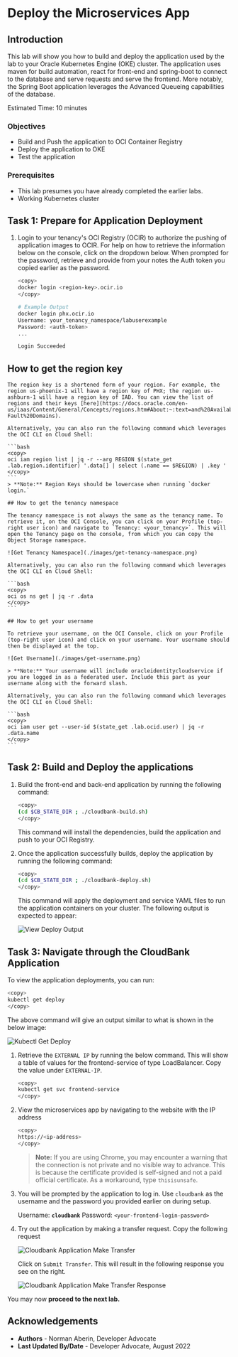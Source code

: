 # Deploy the Microservices App

## Introduction
This lab will show you how to build and deploy the application used by the lab to your Oracle Kubernetes Engine (OKE) cluster. The application uses maven for build automation, react for front-end and spring-boot to connect to the database and serve requests and serve the frontend. More notably, the Spring Boot application leverages the Advanced Queueing capabilities of the database.

Estimated Time: 10 minutes

### Objectives

* Build and Push the application to OCI Container Registry
* Deploy the application to OKE
* Test the application

### Prerequisites

* This lab presumes you have already completed the earlier labs.
* Working Kubernetes cluster

## Task 1: Prepare for Application Deployment

1. Login to your tenancy's OCI Registry (OCIR) to authorize the pushing of application images to OCIR. For help on how to retrieve the information below on the console, click on the dropdown below. When prompted for the password, retrieve and provide from your notes the Auth token you copied earlier as the password.

    ```bash
    <copy>
    docker login <region-key>.ocir.io
    </copy>
    ```

    ```bash
    # Example Output
    docker login phx.ocir.io
    Username: your_tenancy_namespace/labuserexample
    Password: <auth-token>
    ...

    Login Succeeded
    ```

  ## How to get the region key
     
    The region key is a shortened form of your region. For example, the region us-phoenix-1 will have a region key of PHX; the region us-ashburn-1 will have a region key of IAD. You can view the list of regions and their keys [here](https://docs.oracle.com/en-us/iaas/Content/General/Concepts/regions.htm#About:~:text=and%20Availability%20Domains-,About%20Regions%20and%20Availability%20Domains,-Fault%20Domains). 

    Alternatively, you can also run the following command which leverages the OCI CLI on Cloud Shell:

    ```bash
    <copy>
    oci iam region list | jq -r --arg REGION $(state_get .lab.region.identifier) '.data[] | select (.name == $REGION) | .key '
    </copy>
    ```
    > **Note:** Region Keys should be lowercase when running `docker login.`

    ## How to get the tenancy namespace

    The tenancy namespace is not always the same as the tenancy name. To retrieve it, on the OCI Console, you can click on your Profile (top-right user icon) and navigate to `Tenancy: <your_tenancy>`. This will open the Tenancy page on the console, from which you can copy the Object Storage namespace.

    ![Get Tenancy Namespace](./images/get-tenancy-namespace.png)

    Alternatively, you can also run the following command which leverages the OCI CLI on Cloud Shell:

    ```bash
    <copy>
    oci os ns get | jq -r .data
    </copy>
    ```

    ## How to get your username
     
    To retrieve your username, on the OCI Console, click on your Profile (top-right user icon) and click on your username. Your username should then be displayed at the top.

    ![Get Username](./images/get-username.png)

    > **Note:** Your username will include oracleidentitycloudservice if you are logged in as a federated user. Include this part as your username along with the forward slash.

    Alternatively, you can also run the following command which leverages the OCI CLI on Cloud Shell:

    ```bash
    <copy>
    oci iam user get --user-id $(state_get .lab.ocid.user) | jq -r .data.name
    </copy>
    ```

## Task 2: Build and Deploy the applications

1. Build the front-end and back-end application by running the following command:

    ```bash
    <copy>
    (cd $CB_STATE_DIR ; ./cloudbank-build.sh)
    </copy>
    ```

    This command will install the dependencies, build the application and push to your OCI Registry.

2. Once the application successfully builds, deploy the application by running the following command:

    ```bash
    <copy>
    (cd $CB_STATE_DIR ; ./cloudbank-deploy.sh)
    </copy>
    ```

    This command will apply the deployment and service YAML files to run the application containers on your cluster. The following output is expected to appear:

    ![View Deploy Output](./images/view-cloudbank-deploy-output.png)

## Task 3: Navigate through the CloudBank Application

To view the application deployments, you can run:

```bash
<copy>
kubectl get deploy
</copy>
```
The above command will give an output similar to what is shown in the below image:

![Kubectl Get Deploy](./images/kubectl-get-deploy.png)

1. Retrieve the `EXTERNAL IP` by running the below command. This will show a table of values for the frontend-service of type LoadBalancer. Copy the value under `EXTERNAL-IP`.

    ```bash
    <copy>
    kubectl get svc frontend-service 
    </copy>
    ```

2. View the microservices app by navigating to the website with the IP address
   
    ```bash
    <copy>
    https://<ip-address>
    </copy>
     ```

    > **Note:** If you are using Chrome, you may encounter a warning that the connection is not private and no visible way to advance. This is because the certificate provided is self-signed and not a paid official certificate. As a workaround, type `thisisunsafe`.


3. You will be prompted by the application to log in. Use `cloudbank` as the username and the password you provided earlier on during setup. 

    Username: __`cloudbank`__
    Password: `<your-frontend-login-password>`

4. Try out the application by making a transfer request. Copy the following request

    ![Cloudbank Application Make Transfer](images/make-transfer-request.png " ")

    Click on `Submit Transfer`. This will result in the following response you see on the right.
    
    ![Cloudbank Application Make Transfer Response](images/transfer-request-response.png " ")

You may now **proceed to the next lab.**

## Acknowledgements

* **Authors** - Norman Aberin, Developer Advocate
* **Last Updated By/Date** - Developer Advocate, August 2022
